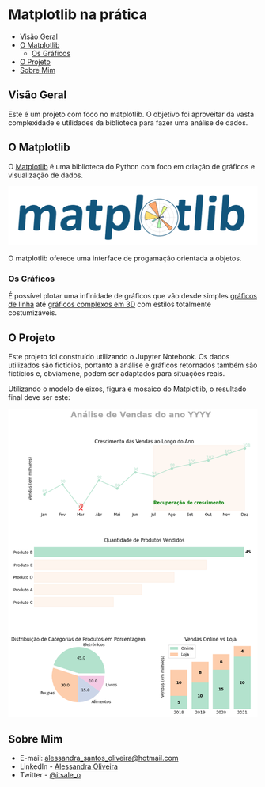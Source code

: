 # Matplotlib na prática

- [Visão Geral](#visão-geral)
- [O Matplotlib](#o-matplotlib)
  - [Os Gráficos](#os-gráficos)
- [O Projeto](#o-projeto)
- [Sobre Mim](#sobre-mim)


## Visão Geral 

Este é um projeto com foco no matplotlib. O objetivo foi aproveitar da vasta complexidade e utilidades da biblioteca para fazer uma análise de dados. 

## O Matplotlib

O [Matplotlib](https://matplotlib.org/stable/index.html) é uma biblioteca do Python com foco em criação de gráficos e visualização de dados. 

<div align="center">

[![](matplotlib.svg)](https://matplotlib.org/stable/index.html)

</div>

O matplotlib oferece uma interface de progamação orientada a objetos.

### Os Gráficos

É possível plotar uma infinidade de gráficos que vão desde simples [gráficos de linha](https://matplotlib.org/stable/plot_types/basic/plot.html#sphx-glr-plot-types-basic-plot-py) até [gráficos complexos em 3D](https://matplotlib.org/stable/plot_types/3D/index.html) com estilos totalmente costumizáveis.

## O Projeto

Este projeto foi construído utilizando o Jupyter Notebook. Os dados utilizados são fictícios, portanto a análise e gráficos retornados também são fictícios e, obviamene, podem ser adaptados para situações reais.

Utilizando o modelo de eixos, figura e mosaico do Matplotlib, o resultado final deve ser este:

<div align="center">

![](grafico-mosaico-projeto.png)

</div>

## Sobre Mim

- E-mail: alessandra_santos_oliveira@hotmail.com
- LinkedIn - [Alessandra Oliveira](https://www.linkedin.com/in/alessandra-santos-oliveira/)
- Twitter - [@itsale_o](https://www.twitter.com/itsale_o)

